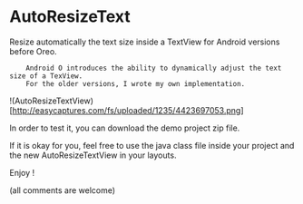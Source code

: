 # AutoResizeText
Resize automatically the text size inside a TextView for Android versions before Oreo.

        Android O introduces the ability to dynamically adjust the text size of a TexView.
        For the older versions, I wrote my own implementation.

!(AutoResizeTextView)[http://easycaptures.com/fs/uploaded/1235/4423697053.png]

In order to test it, you can download the demo project zip file.

If it is okay for you, feel free to use the java class file inside your project and the new AutoResizeTextView in your layouts.

Enjoy !

(all comments are welcome)
